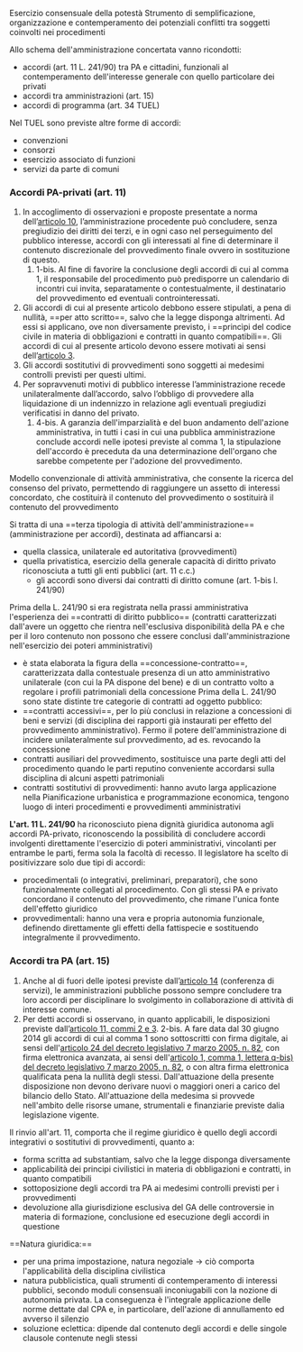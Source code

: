 Esercizio consensuale della potestà
Strumento di semplificazione, organizzazione e contemperamento dei potenziali conflitti tra soggetti coinvolti nei procedimenti

Allo schema dell'amministrazione concertata vanno ricondotti:
- accordi (art. 11 L. 241/90) tra PA e cittadini, funzionali al contemperamento dell'interesse generale con quello particolare dei privati
- accordi tra amministrazioni (art. 15)
- accordi di programma (art. 34 TUEL)

Nel TUEL sono previste altre forme di accordi:
- convenzioni
- consorzi
- esercizio associato di funzioni
- servizi da parte di comuni
### Accordi PA-privati (art. 11)
1. In accoglimento di osservazioni e proposte presentate a norma dell’[articolo 10](https://www.bosettiegatti.eu/info/norme/statali/1990_0241.htm#10), l’amministrazione procedente può concludere, senza pregiudizio dei diritti dei terzi, e in ogni caso nel perseguimento del pubblico interesse, accordi con gli interessati al fine di determinare il contenuto discrezionale del provvedimento finale ovvero in sostituzione di questo.
	1. 1-bis. Al fine di favorire la conclusione degli accordi di cui al comma 1, il responsabile del procedimento può predisporre un calendario di incontri cui invita, separatamente o contestualmente, il destinatario del provvedimento ed eventuali controinteressati.
2. Gli accordi di cui al presente articolo debbono essere stipulati, a pena di nullità, ==per atto scritto==, salvo che la legge disponga altrimenti. Ad essi si applicano, ove non diversamente previsto, i ==princìpi del codice civile in materia di obbligazioni e contratti in quanto compatibili==. Gli accordi di cui al presente articolo devono essere motivati ai sensi dell’[articolo 3](https://www.bosettiegatti.eu/info/norme/statali/1990_0241.htm#03).
3. Gli accordi sostitutivi di provvedimenti sono soggetti ai medesimi controlli previsti per questi ultimi.
4. Per sopravvenuti motivi di pubblico interesse l’amministrazione recede unilateralmente dall’accordo, salvo l’obbligo di provvedere alla liquidazione di un indennizzo in relazione agli eventuali pregiudizi verificatisi in danno del privato.
	1. 4-bis. A garanzia dell'imparzialità e del buon andamento dell'azione amministrativa, in tutti i casi in cui una pubblica amministrazione conclude accordi nelle ipotesi previste al comma 1, la stipulazione dell'accordo è preceduta da una determinazione dell'organo che sarebbe competente per l'adozione del provvedimento.

Modello convenzionale di attività amministrativa, che consente la ricerca del consenso del privato, permettendo di raggiungere un assetto di interessi concordato, che costituirà il contenuto del provvedimento o sostituirà il contenuto del provvedimento

Si tratta di una ==terza tipologia di attività dell'amministrazione== (amministrazione per accordi), destinata ad affiancarsi a:
- quella classica, unilaterale ed autoritativa (provvedimenti)
- quella privatistica, esercizio della generale capacità di diritto privato riconosciuta a tutti gli enti pubblici (art. 11 c.c.)
	- gli accordi sono diversi dai contratti di diritto comune (art. 1-bis l. 241/90)

Prima della L. 241/90 si era registrata nella prassi amministrativa l'esperienza dei ==contratti di diritto pubblico== (contratti caratterizzati dall'avere un oggetto che rientra nell'esclusiva disponibilità della PA e che per il loro contenuto non possono che essere conclusi dall'amministrazione nell'esercizio dei poteri amministrativi)
- è stata elaborata la figura della ==concessione-contratto==, caratterizzata dalla contestuale presenza di un atto amministrativo unilaterale (con cui la PA dispone del bene) e di un contratto volto a regolare i profili patrimoniali della concessione
Prima della L. 241/90 sono state distinte tre categorie di contratti ad oggetto pubblico:
- ==contratti accessivi==, per lo più conclusi in relazione a concessioni di beni e servizi (di disciplina dei rapporti già instaurati per effetto del provvedimento amministrativo). Fermo il potere dell'amministrazione di incidere unilateralmente sul provvedimento, ad es. revocando la concessione
- contratti ausiliari del provvedimento, sostituisce una parte degli atti del procedimento quando le parti reputino conveniente accordarsi sulla disciplina di alcuni aspetti patrimoniali
- contratti sostitutivi di provvedimenti: hanno avuto larga applicazione nella Pianificazione urbanistica e programmazione economica, tengono luogo di interi procedimenti e provvedimenti amministrativi

**L'art. 11 L. 241/90** ha riconosciuto piena dignità giuridica autonoma agli accordi PA-privato, riconoscendo la possibilità di concludere accordi involgenti direttamente l'esercizio di poteri amministrativi, vincolanti per entrambe le parti, ferma sola la facoltà di recesso.
Il legislatore ha scelto di positivizzare solo due tipi di accordi:
- procedimentali (o integrativi, preliminari, preparatori), che sono funzionalmente collegati al procedimento. Con gli stessi PA e privato concordano il contenuto del provvedimento, che rimane l'unica fonte dell'effetto giuridico
- provvedimentali: hanno una vera e propria autonomia funzionale, definendo direttamente gli effetti della fattispecie e sostituendo integralmente il provvedimento.
### Accordi tra PA (art. 15)
1. Anche al di fuori delle ipotesi previste dall’[articolo 14](https://www.bosettiegatti.eu/info/norme/statali/1990_0241.htm#14) (conferenza di servizi), le amministrazioni pubbliche possono sempre concludere tra loro accordi per disciplinare lo svolgimento in collaborazione di attività di interesse comune.
2. Per detti accordi si osservano, in quanto applicabili, le disposizioni previste dall’[articolo 11, commi 2 e 3](https://www.bosettiegatti.eu/info/norme/statali/1990_0241.htm#11).
	2-bis. A fare data dal 30 giugno 2014 gli accordi di cui al comma 1 sono sottoscritti con firma digitale, ai sensi dell'[articolo 24 del decreto legislativo 7 marzo 2005, n. 82](https://www.bosettiegatti.eu/info/norme/statali/2005_0082.htm#22), con firma elettronica avanzata, ai sensi dell'[articolo 1, comma 1, lettera q-bis) del decreto legislativo 7 marzo 2005, n. 82](https://www.bosettiegatti.eu/info/norme/statali/2005_0082.htm), o con altra firma elettronica qualificata pena la nullità degli stessi. Dall'attuazione della presente disposizione non devono derivare nuovi o maggiori oneri a carico del bilancio dello Stato. All'attuazione della medesima si provvede nell'ambito delle risorse umane, strumentali e finanziarie previste dalia legislazione vigente.

Il rinvio all'art. 11, comporta che il regime giuridico è quello degli accordi integrativi o sostitutivi di provvedimenti, quanto a:
- forma scritta ad substantiam, salvo che la legge disponga diversamente
- applicabilità dei principi civilistici in materia di obbligazioni e contratti, in quanto compatibili
- sottoposizione degli accordi tra PA ai medesimi controlli previsti per i provvedimenti
- devoluzione alla giurisdizione esclusiva del GA delle controversie in materia di formazione, conclusione ed esecuzione degli accordi in questione

==Natura giuridica:==
- per una prima impostazione, natura negoziale -> ciò comporta l'applicabilità della disciplina civilistica
- natura pubblicistica, quali strumenti di contemperamento di interessi pubblici, secondo moduli consensuali inconiugabili con la nozione di autonomia privata. La conseguenza è l'integrale applicazione delle norme dettate dal CPA e, in particolare, dell'azione di annullamento ed avverso il silenzio
- soluzione eclettica: dipende dal contenuto degli accordi e delle singole clausole contenute negli stessi

